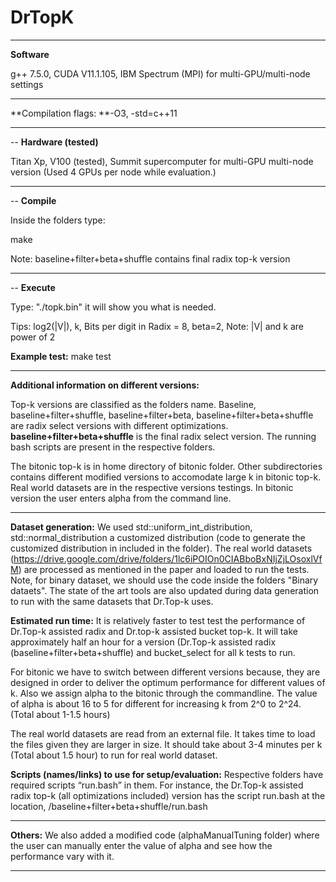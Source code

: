 # DrTopK
----
**Software**

g++ 7.5.0, CUDA V11.1.105, IBM Spectrum (MPI) for multi-GPU/multi-node settings

-----

**Compilation flags: **-O3, -std=c++11

-----
--
**Hardware (tested)**

Titan Xp, V100 (tested), Summit supercomputer for multi-GPU multi-node version (Used 4 GPUs per node while evaluation.)

------
--
**Compile**

Inside the folders type:

make

Note: baseline+filter+beta+shuffle contains final radix top-k version

------
--
**Execute**

Type: "./topk.bin" it will show you what is needed.

Tips: log2(|V|), k, Bits per digit in Radix = 8, beta=2, Note: |V| and k are power of 2   

**Example test:** make test

------

**Additional information on different versions:**

Top-k versions are classified as the folders name. Baseline, baseline+filter+shuffle, baseline+filter+beta,  baseline+filter+beta+shuffle are radix select versions with different optimizations. **baseline+filter+beta+shuffle** is the final radix select version. The running bash scripts are present in the respective folders.

The bitonic top-k is in home directory of bitonic folder. Other subdirectories contains different modified versions to accomodate large k in bitonic top-k. Real world datasets are in the respective versions testings. In bitonic version the user enters alpha from the command line.

----
**Dataset generation:** We used std::uniform_int_distribution, std::normal_distribution a customized distribution (code to generate the customized distribution in included in the folder). The real world datasets (https://drive.google.com/drive/folders/1lc6iPOIOn0CIABboBxNIjZjLOsoxlVfM) are processed as mentioned in the paper and loaded to run the tests. Note, for binary dataset, we should use the code inside the folders "Binary dataets". The state of the art tools are also updated during data generation to run with the same datasets that Dr.Top-k uses.


**Estimated run time:**
It is relatively faster to test test the performance of Dr.Top-k assisted radix and Dr.top-k assisted bucket top-k. It will take approximately half an hour for a version (Dr.Top-k assisted radix (baseline+filter+beta+shuffle) and bucket_select for all k tests to run. 

For bitonic we have to switch between different versions because, they are designed in order to deliver the optimum performance for different values of k. Also we assign alpha to the bitonic through the commandline. The value of alpha is about 16 to 5 for different for increasing k from 2^0 to 2^24. (Total about 1-1.5 hours)

The real world datasets are read from an external file. It takes time to load the files given they are larger in size. It should take about 3-4 minutes per k (Total about 1.5 hour) to run for real world dataset.

**Scripts (names/links) to use for setup/evaluation:** Respective folders have required scripts “run.bash” in them. For instance, the Dr.Top-k assisted radix top-k (all optimizations included) version has the script run.bash at the location, /baseline+filter+beta+shuffle/run.bash

 
-----

**Others:** We also added a modified code (alphaManualTuning folder) where the user can manually enter the value of alpha and see how the performance vary with it.

-----
